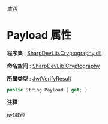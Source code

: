###### [主页](./Index.md "主页")

# Payload 属性

**程序集** : [SharpDevLib.Cryptography.dll](./SharpDevLib.Cryptography.assembly.md "SharpDevLib.Cryptography.dll")

**命名空间** : [SharpDevLib.Cryptography](./SharpDevLib.Cryptography.namespace.md "SharpDevLib.Cryptography")

**所属类型** : [JwtVerifyResult](./SharpDevLib.Cryptography.JwtVerifyResult.md "JwtVerifyResult")

``` csharp
public String Payload { get; }
```

**注释**

*jwt载荷*



